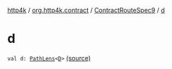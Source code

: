 [http4k](../../index.md) / [org.http4k.contract](../index.md) / [ContractRouteSpec9](index.md) / [d](./d.md)

# d

`val d: `[`PathLens`](../../org.http4k.lens/-path-lens/index.md)`<`[`D`](-binder/index.md#D)`>` [(source)](https://github.com/http4k/http4k/blob/master/http4k-contract/src/main/kotlin/org/http4k/contract/routeSpec.kt#L157)
